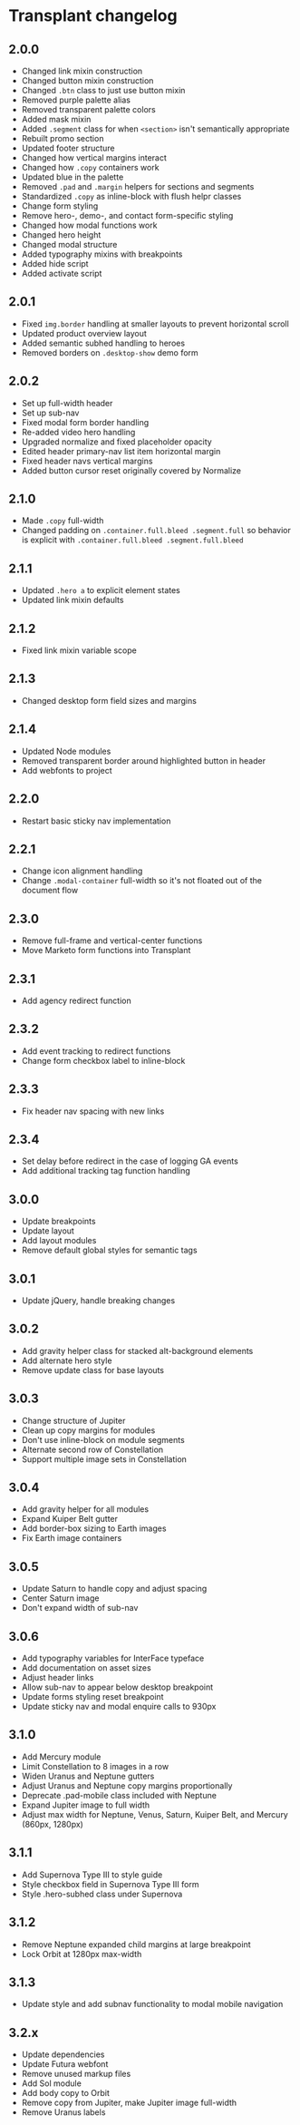 # Transplant changelog

## 2.0.0

- Changed link mixin construction
- Changed button mixin construction
- Changed `.btn` class to just use button mixin
- Removed purple palette alias
- Removed transparent palette colors
- Added mask mixin
- Added `.segment` class for when `<section>` isn't semantically appropriate
- Rebuilt promo section
- Updated footer structure
- Changed how vertical margins interact
- Changed how `.copy` containers work
- Updated blue in the palette
- Removed `.pad` and `.margin` helpers for sections and segments
- Standardized `.copy` as inline-block with flush helpr classes
- Change form styling
- Remove hero-, demo-, and contact form-specific styling
- Changed how modal functions work
- Changed hero height
- Changed modal structure
- Added typography mixins with breakpoints
- Added hide script
- Added activate script

## 2.0.1

- Fixed `img.border` handling at smaller layouts to prevent horizontal scroll
- Updated product overview layout
- Added semantic subhed handling to heroes
- Removed borders on `.desktop-show` demo form

## 2.0.2

- Set up full-width header
- Set up sub-nav
- Fixed modal form border handling
- Re-added video hero handling
- Upgraded normalize and fixed placeholder opacity
- Edited header primary-nav list item horizontal margin
- Fixed header navs vertical margins
- Added button cursor reset originally covered by Normalize

## 2.1.0

- Made `.copy` full-width
- Changed padding on `.container.full.bleed .segment.full` so behavior is explicit with `.container.full.bleed .segment.full.bleed`

## 2.1.1

- Updated `.hero a` to explicit element states
- Updated link mixin defaults

## 2.1.2

- Fixed link mixin variable scope

## 2.1.3

- Changed desktop form field sizes and margins

## 2.1.4

- Updated Node modules
- Removed transparent border around highlighted button in header
- Add webfonts to project

## 2.2.0

- Restart basic sticky nav implementation

## 2.2.1

- Change icon alignment handling
- Change `.modal-container` full-width so it's not floated out of the document flow

## 2.3.0

- Remove full-frame and vertical-center functions
- Move Marketo form functions into Transplant

## 2.3.1

- Add agency redirect function

## 2.3.2

- Add event tracking to redirect functions
- Change form checkbox label to inline-block

## 2.3.3

- Fix header nav spacing with new links

## 2.3.4

- Set delay before redirect in the case of logging GA events
- Add additional tracking tag function handling

## 3.0.0

- Update breakpoints
- Update layout
- Add layout modules
- Remove default global styles for semantic tags

## 3.0.1

- Update jQuery, handle breaking changes

## 3.0.2

- Add gravity helper class for stacked alt-background elements
- Add alternate hero style
- Remove update class for base layouts

## 3.0.3

- Change structure of Jupiter
- Clean up copy margins for modules
- Don't use inline-block on module segments
- Alternate second row of Constellation
- Support multiple image sets in Constellation

## 3.0.4

- Add gravity helper for all modules
- Expand Kuiper Belt gutter
- Add border-box sizing to Earth images
- Fix Earth image containers

## 3.0.5

- Update Saturn to handle copy and adjust spacing
- Center Saturn image
- Don't expand width of sub-nav

## 3.0.6

- Add typography variables for InterFace typeface
- Add documentation on asset sizes
- Adjust header links
- Allow sub-nav to appear below desktop breakpoint
- Update forms styling reset breakpoint
- Update sticky nav and modal enquire calls to 930px

## 3.1.0

- Add Mercury module
- Limit Constellation to 8 images in a row
- Widen Uranus and Neptune gutters
- Adjust Uranus and Neptune copy margins proportionally
- Deprecate .pad-mobile class included with Neptune
- Expand Jupiter image to full width
- Adjust max width for Neptune, Venus, Saturn, Kuiper Belt, and Mercury (860px, 1280px)

## 3.1.1

- Add Supernova Type III to style guide
- Style checkbox field in Supernova Type III form
- Style .hero-subhed class under Supernova

## 3.1.2

- Remove Neptune expanded child margins at large breakpoint
- Lock Orbit at 1280px max-width

## 3.1.3

- Update style and add subnav functionality to modal mobile navigation

## 3.2.x

- Update dependencies
- Update Futura webfont
- Remove unused markup files
- Add Sol module
- Add body copy to Orbit
- Remove copy from Jupiter, make Jupiter image full-width
- Remove Uranus labels


